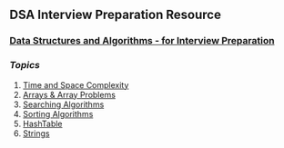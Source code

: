 ## DSA Interview Preparation Resource

### [Data Structures and Algorithms - for Interview Preparation](https://github.com/Yogesh-10/dsa-interview-resource)

### ***Topics***

1. [Time and Space Complexity](https://github.com/Yogesh-10/dsa-interview-resource/tree/main/dsa_java/src/com/yogesh/Time-and-space-complexity) <br>
2. [Arrays & Array Problems](https://github.com/Yogesh-10/dsa-interview-resource/tree/main/dsa_java/src/com/yogesh/Arrays)<br>
3. [Searching Algorithms](https://github.com/Yogesh-10/dsa-interview-resource/tree/main/dsa_java/src/com/yogesh/Algorithms/SearchingAlgorithms)<br>
4. [Sorting Algorithms](https://github.com/Yogesh-10/dsa-interview-resource/tree/main/dsa_java/src/com/yogesh/Algorithms/SortingAlgorithms)<br>
5. [HashTable](https://github.com/Yogesh-10/dsa-interview-resource/tree/main/dsa_java/src/com/yogesh/Hashtables)<br>
6. [Strings](https://github.com/Yogesh-10/dsa-interview-resource/tree/main/dsa_java/src/com/yogesh/Strings)

